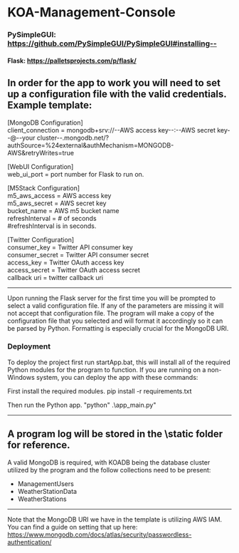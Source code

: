 # KOA-Management-Console
### PySimpleGUI: https://github.com/PySimpleGUI/PySimpleGUI#installing--
#### Flask: https://palletsprojects.com/p/flask/

In order for the app to work you will need to set up a configuration file with the valid credentials. 
Example template:
----
[MongoDB Configuration] <br>
client_connection = mongodb+srv://--AWS access key--:--AWS secret key--@--your cluster--.mongodb.net/?authSource=%24external&authMechanism=MONGODB-AWS&retryWrites=true <br>
                             

[WebUI Configuration] <br>
web_ui_port = port number for Flask to run on. <br>

[M5Stack Configuration] <br>
m5_aws_access = AWS access key <br>
m5_aws_secret = AWS secret key <br>
bucket_name = AWS m5 bucket name <br>
refreshInterval = # of seconds <br>
#refreshInterval is in seconds. <br>

[Twitter Configuration] <br>
consumer_key = Twitter API consumer key <br>
consumer_secret = Twitter API consumer secret <br>
access_key = Twitter OAuth access key <br>
access_secret = Twitter OAuth access secret <br>
callback uri = twitter callback uri <br>

----
Upon running the Flask server for the first time you will be prompted to select a valid configuration file. If any of the parameters are missing it will not accept that configuration file. The program will make a copy of the configuration file that you selected and will format it accordingly so it can be parsed by Python. Formatting is especially crucial for the MongoDB URI.

### Deployment
To deploy the project first run startApp.bat, this will install all of the required Python modules for the program to function.
If you are running on a non-Windows system, you can deploy the app with these commands:

First install the required modules.
pip install -r requirements.txt

Then run the Python app.
"python" .\app_main.py"
  
----
A program log will be stored in the \static folder for reference.
----

A valid MongoDB is required, with KOADB being the database cluster utilized by the program and the follow collections need to be present:

- ManagementUsers
- WeatherStationData
- WeatherStations

----

Note that the MongoDB URI we have in the template is utilizing AWS IAM. You can find a guide on setting that up here:
https://www.mongodb.com/docs/atlas/security/passwordless-authentication/

